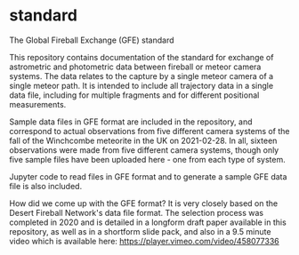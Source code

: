 # standard
The Global Fireball Exchange (GFE) standard

This repository contains documentation of the standard for exchange of astrometric and photometric data between fireball or meteor camera systems.  The data relates to the capture by a single meteor camera of a single meteor path.  It is intended to include all trajectory data in a single data file, including for multiple fragments and for different positional measurements. 

Sample data files in GFE format are included in the repository, and correspond to actual observations from five different camera systems of the fall of the Winchcombe meteorite in the UK on 2021-02-28.  In all, sixteen observations were made from five different camera systems, though only five sample files have been uploaded here - one from each type of system.

Jupyter code to read files in GFE format and to generate a sample GFE data file is also included.

How did we come up with the GFE format?  It is very closely based on the Desert Fireball Network's data file format.  The selection process was completed in 2020 and is detailed in a longform draft paper available in this repository, as well as in a shortform slide pack, and also in a 9.5 minute video which is available here: https://player.vimeo.com/video/458077336
